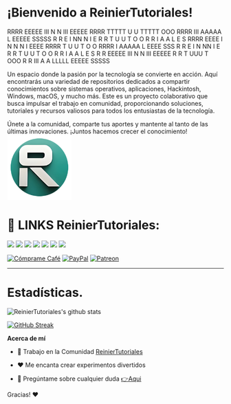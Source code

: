 # **¡Bienvenido a ReinierTutoriales!**

RRRR    EEEEE  III  N   N  III  EEEEE  RRRR       TTTTT  U   U  TTTTT  OOO  RRRR    III  AAAAA  L      EEEEE  SSSSS
R   R   E       I   NN  N   I   E      R   R       T     U   U    T   O   O R   R   I   A   A  L      E     S
RRRR    EEEE    I   N N N   I   EEEE   RRRR        T     U   U    T   O   O RRRR    I   AAAAA  L      EEEE   SSS
R  R    E       I   N  NN   I   E      R  R        T     U   U    T   O   O R  R    I   A   A  L      E         S
R   R   EEEEE  III  N   N  III  EEEEE  R   R       T      UUU     T    OOO  R   R  III  A   A  LLLLL  EEEEE  SSSSS


Un espacio donde la pasión por la tecnología se convierte en acción. Aquí encontrarás una variedad de repositorios dedicados a compartir conocimientos sobre sistemas operativos, aplicaciones, Hackintosh, Windows, macOS, y mucho más. Este es un proyecto colaborativo que busca impulsar el trabajo en comunidad, proporcionando soluciones, tutoriales y recursos valiosos para todos los entusiastas de la tecnología.

Únete a la comunidad, comparte tus aportes y mantente al tanto de las últimas innovaciones. ¡Juntos hacemos crecer el conocimiento!
<a href="https://www.reiniertutoriales.com/"><img src="https://github.com/ReinierTutoriales/ReinierTutoriales/blob/main/imagenes/Logo%20RT.png" width="150px" alt="Foro"></a>

# 🔗 LINKS ReinierTutoriales:

[![](https://img.shields.io/badge/YouTube-informational?style=for-the-badge&logo=telegram&logoColor=white&color=FF0000)](https://youtube.com/c/ReinierTutoriales)
[![](https://img.shields.io/badge/PayPal-informational?style=for-the-badge&logo=paypal&logoColor=white&color=003087)](https://www.paypal.com/paypalme/ReinierTutoriales)
[![](https://img.shields.io/badge/-Telegram-informational?style=for-the-badge&logo=telegram&logoColor=white&color=0088cc)](https://t.me/ReinierTutoriales)
[![](https://img.shields.io/badge/-Twitter-informational?style=for-the-badge&logo=twitter&logoColor=white&color=00aced)](https://twitter.com/ReinierTutorial)
[![](https://img.shields.io/badge/-Facebook-informational?style=for-the-badge&logo=facebook&logoColor=white&color=3b5998)](https://www.facebook.com/ReinierTutoriales)
[![](https://img.shields.io/badge/-Instagram-informational?style=for-the-badge&logo=instagram&logoColor=white&color=C13584)](https://www.instagram.com/reiniertutoriales/)
[![](https://img.shields.io/badge/-Discord-informational?style=for-the-badge&logo=discord&logoColor=white&color=7289da)](https://discord.gg/pQcCDBMn)

</p>


[![Cómprame Café](https://img.shields.io/badge/Buy%20Me%20a%20Coffee-ffdd00?style=for-the-badge&logo=buy-me-a-coffee&logoColor=black)](https://www.buymeacoffee.com/reiniertutoriales) [![PayPal](https://img.shields.io/badge/PayPal-00457C?style=for-the-badge&logo=paypal&logoColor=white)](https://www.paypal.com/paypalme/ReinierTutoriales) [![Patreon](https://img.shields.io/badge/Patreon-F96854?style=for-the-badge&logo=patreon&logoColor=white)](https://www.patreon.com/ReinierTutoriales)</a>
</p>

<hr>

# Estadísticas.

![ReinierTutoriales's github stats](https://github-readme-stats.vercel.app/api?username=ReinierTutoriales&icons=true&bg_color=181818)

[![GitHub Streak](https://streak-stats.demolab.com?user=ReinierTutoriales&theme=dark&hide_border=FALSO&locale=es&date_format=M%20j%5B%2C%20Y%5D)](https://git.io/streak-stats)
</p>

**Acerca de mí**

- 💼 Trabajo en la Comunidad [ReinierTutoriales](https://www.reiniertutoriales.com/)

- ❤️ Me encanta crear experimentos divertidos

- 💬 Pregúntame sobre cualquier duda [👉Aqui](https://github.com/ReinierTutoriales/ReinierTutoriales/issues)

 Gracias! :heart:
 
 

